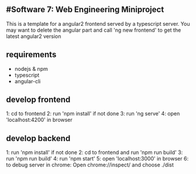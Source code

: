 #Software 7: Web Engineering Miniproject
---
This is a template for a angular2 frontend served by a typescript server.
You may want to delete the angular part and call 'ng new frontend' to get the latest angular2 version

## requirements
- nodejs & npm
- typescript
- angular-cli

## develop frontend
1: cd to frontend
2: run 'npm install' if not done
3: run 'ng serve'
4: open 'localhost:4200' in browser

## develop backend
1: run 'npm install' if not done
2: cd to frontend and run 'npm run build'
3: run 'npm run build'
4: run 'npm start'
5: open 'localhost:3000' in browser
6: to debug server in chrome: Open chrome://inspect/ and choose ./dist

